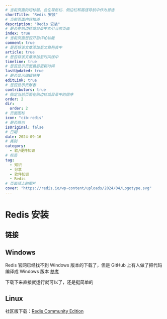 ```yaml
---
# 当前页面的短标题，会在导航栏、侧边栏和路径导航中作为首选
shortTitle: "Redis 安装"
# 当前页面内容描述
description: "Redis 安装"
# 是否在侧边栏或目录中索引当前页面
index: true
# 当前页面是否开启评论功能
comment: true
# 是否将该文章添加至文章列表中
article: true
# 是否将该文章添加至时间线中
timeline: true
# 是否显示页面最后更新时间
lastUpdated: true
# 是否显示编辑链接
editLink: true
# 是否显示贡献者
contributors: true
# 指定当前页面在侧边栏或目录中的排序
order: 2
dir:
  order: 2
# 页面图标
icon: "cib:redis"
# 是否原创
isOriginal: false
# 日期
date: 2024-09-16
# 类别
category:
  - 软/硬件知识
# 标签
tag:
  - 知识
  - 分享
  - 软件知识
  - Redis
# 页面顶上的图片
cover: "https://redis.io/wp-content/uploads/2024/04/Logotype.svg"
---
```


# Redis 安装

## 链接

<VPCard
  title="redis 官网"
  desc="这个权威一些"
  link="https://redis.io/"
/>

<VPCard
  title="redis 中文文档"
  desc="仅供参考"
  link="https://redis.com.cn/"
/>

## Windows

Redis 官网已经找不到 Windows 版本的下载了，但是 GitHub 上有人做了把代码编译成 Windows 版本
[参考](https://github.com/redis-windows/redis-windows)

下载下来直接就运行就可以了，还是挺简单的

## Linux 

社区版下载：[Redis Community Edition](https://redis.io/docs/latest/operate/oss_and_stack/install/install-redis/)
